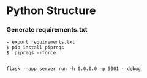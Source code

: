 # Python Structure


### Generate requirements.txt
```shell
- export requirements.txt
$ pip install pipreqs
$  pipreqs --force


flask --app server run -h 0.0.0.0 -p 5001 --debug
```